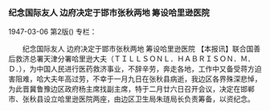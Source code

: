 ### 纪念国际友人  边府决定于邯市张秋两地  筹设哈里逊医院

1947-03-06
第2版()
专栏：

　　纪念国际友人
    边府决定于邯市张秋两地
    筹设哈里逊医院
    【本报讯】联合国善后救济总署天津分署哈里逊大夫（ＴＩＬＬＳＯＮＬ．ＨＡＢＲＩＳＯＮ．Ｍ．Ｄ．），为中国人民进行医药救济事业，不辞辛劳，奔走各地，工作中又备受蒋方迫害阻难，哈大夫年高过劳，不幸于一月九日在张秋县病逝，我边区各界殊深悲悼，为此晋冀鲁豫边区政府杨主席找副主席，特于二月廿六日召开会议，决定在邯郸市、张秋县设立哈里逊医院两座，由边区卫生局朱琏局长负责筹备，以资纪念。
